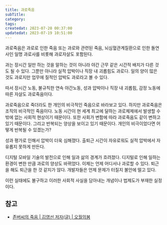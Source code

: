 ```yaml
---
title: 과로죽음
subTitle:
category:
tags:
createdat: 2023-07-20 00:37:00
updatedat: 2023-07-19 10:51:00
---
```


과로죽음은 과로로 인한 죽음 또는 과로와 관련된 죽음, 뇌심혈관계질환으로 인한
돌연사인 일명 과로사를 비롯해 과로자살도 포함된다.  

과는 장시간 일만 하는 것을 말하는 것이 아니라 야간 근무 같은 시간적 배치가 다른
것도 될 수 있다. 그뿐만 아니라 실적 압박이나 직장 내 괴롭힘도 과로다. 일의 양이 많은
것도 과로지만 업무에 질적인 압박도 과로라고 볼 수 있다.  

따서 장시간 노동, 불규칙한 연속 야간노동, 성과 압박이나 직장 내 괴롭힘, 감정 노동에
따른 자살도 과로죽음이다.  

과로죽음으로 죽더라도 한 개인의 비극적인 죽음으로 바라보고 있다. 하지만
과로죽음은 조직의 비극적인 죽음이다. 노동 시간이 현 세계 최고에 달하는
과로체제에서 발생할 수 밖에 없는 사회적 현상이기 때문이다. 또한 사회가 변함에
따라 과로죽음도 같이 변하고 있기 때문이다. 그리고 반복되는 양상을 보이고 있기
때문이다. 개인의 비극이었다면 어떻게 반복될 수 있겠는가?  

성과 평가로 인해서 압박이 더욱 심해졌다. 출퇴근 시간이 자유로워도 실적 압박에서
자유롭지 못하게 만든다.  

디지털 모바일 기술의 발전으로 인해 일과 삶의 경계가 흐려졌다. 디지털로 인해
일하는 환경이 변한 만큼 과로의 양상도 바뀌었다. 이제는 언제
어디서나 과로할 수 있다. 퇴근을 해도 퇴근을 한 것 같지가 않다. 개발자들은 언제
문제가 터질지 불안에 떨고 있다.  

이런 실태에도 불구하고 이러한 사회적 사실을 담아내는 개념이나 법제도가 부재한 실정이다.

## 참고

- [존버씨의 죽음 \| 김영선 저자(글) \| 오월의봄](https://product.kyobobook.co.kr/detail/S000001853946)
